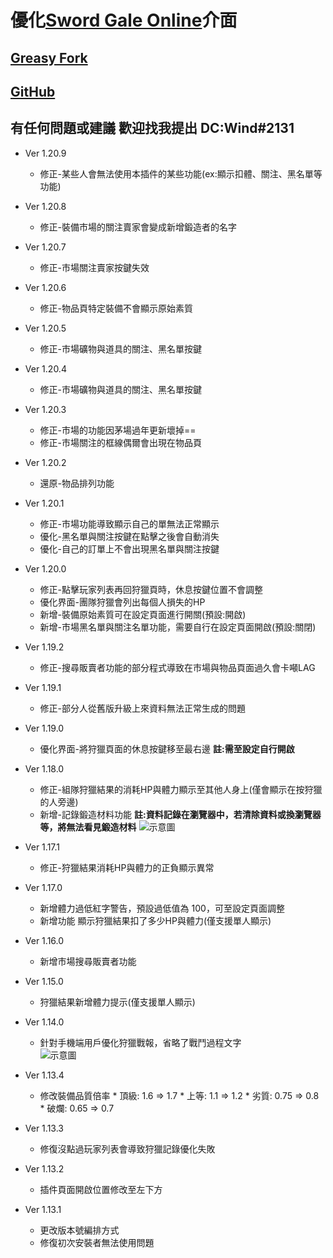 # 優化[Sword Gale Online](https://swordgale.online/)介面  
## [Greasy Fork ](https://greasyfork.org/zh-TW/scripts/453463-sword-gale-online-%E4%BB%8B%E9%9D%A2%E5%84%AA%E5%8C%96)  
## [GitHub](https://github.com/shiow620412/SGO-Interface-Optimization)  
## 有任何問題或建議 歡迎找我提出 DC:Wind#2131

* Ver 1.20.9
  
  * 修正-某些人會無法使用本插件的某些功能(ex:顯示扣體、關注、黑名單等功能)
  
* Ver 1.20.8
  
  * 修正-裝備市場的關注賣家會變成新增鍛造者的名字
  
* Ver 1.20.7
  
  * 修正-市場關注賣家按鍵失效
  
* Ver 1.20.6
  
  * 修正-物品頁特定裝備不會顯示原始素質
  
* Ver 1.20.5
  
  * 修正-市場礦物與道具的關注、黑名單按鍵
  
* Ver 1.20.4
  
  * 修正-市場礦物與道具的關注、黑名單按鍵

* Ver 1.20.3
  
  * 修正-市場的功能因茅場過年更新壞掉==
  * 修正-市場關注的框線偶爾會出現在物品頁

* Ver 1.20.2
  
  * 還原-物品排列功能

* Ver 1.20.1
  
  * 修正-市場功能導致顯示自己的單無法正常顯示
  * 優化-黑名單與關注按鍵在點擊之後會自動消失
  * 優化-自己的訂單上不會出現黑名單與關注按鍵

* Ver 1.20.0
  
  * 修正-點擊玩家列表再回狩獵頁時，休息按鍵位置不會調整
  * 優化界面-團隊狩獵會列出每個人損失的HP
  * 新增-裝備原始素質可在設定頁面進行開關(預設:開啟)
  * 新增-市場黑名單與關注名單功能，需要自行在設定頁面開啟(預設:關閉)

* Ver 1.19.2
  
  * 修正-搜尋販賣者功能的部分程式導致在市場與物品頁面過久會卡噸LAG
  
* Ver 1.19.1
  
  * 修正-部分人從舊版升級上來資料無法正常生成的問題
  
* Ver 1.19.0
  
  * 優化界面-將狩獵頁面的休息按鍵移至最右邊 **註:需至設定自行開啟**

* Ver 1.18.0
  
  * 修正-組隊狩獵結果的消耗HP與體力顯示至其他人身上(僅會顯示在按狩獵的人旁邊)
  * 新增-記錄鍛造材料功能 **註:資料記錄在瀏覽器中，若清除資料或換瀏覽器等，將無法看見鍛造材料**
    ![示意圖](https://cdn.discordapp.com/attachments/586112717954220049/1062437927168245770/image.png)

* Ver 1.17.1
  
  * 修正-狩獵結果消耗HP與體力的正負顯示異常
  
* Ver 1.17.0
  
  * 新增體力過低紅字警告，預設過低值為 100，可至設定頁面調整
  * 新增功能 顯示狩獵結果扣了多少HP與體力(僅支援單人顯示)
  
* Ver 1.16.0
  
  * 新增市場搜尋販賣者功能
  
* Ver 1.15.0
  
  * 狩獵結果新增體力提示(僅支援單人顯示)

* Ver 1.14.0
  
  * 針對手機端用戶優化狩獵戰報，省略了戰鬥過程文字  
  ![示意圖](https://cdn.discordapp.com/attachments/586112717954220049/1061711095460540496/image.png)

* Ver 1.13.4
  
  * 修改裝備品質倍率
        * 頂級: 1.6 => 1.7
        * 上等: 1.1 => 1.2
        * 劣質: 0.75 => 0.8
        * 破爛: 0.65 => 0.7

* Ver 1.13.3
  
  * 修復沒點過玩家列表會導致狩獵記錄優化失敗
  
* Ver 1.13.2
  
  * 插件頁面開啟位置修改至左下方

* Ver 1.13.1
  
  * 更改版本號編排方式
  * 修復初次安裝者無法使用問題
